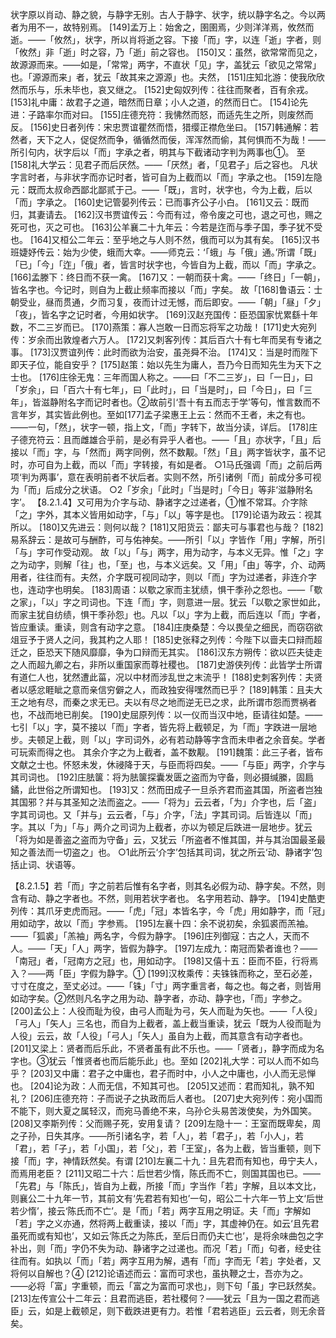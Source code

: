 <!-- { "loadSidebar": true } -->
状字原以肖动、静之貌，与静字无别。古人于静字、状字，统以静字名之。今以两者为用不一，故特别焉。
[149]孟万上：始舍之，圉圉焉，少则洋洋焉，攸然而逝。——「攸然」，状字，所以肖将逝之容。下接「而」字，以连「逝」字者，则「攸然」非「逝」时之容，乃「逝」前之容也。
[150]又：虽然，欲常常而见之，故源源而来。——如是，「常常」两字，不直状「见」字，盖犹云「欲见之常常」也。「源源而来」者，犹云「故其来之源源」也。夫然，
[151]庄知北游：使我欣欣然而乐与，乐未毕也，哀又继之。
[152]史匈奴列传：往往而聚者，百有余戎。
[153]礼中庸：故君子之道，暗然而日章；小人之道，的然而日亡。
[154]论先进：子路率尔而对曰。
[155]庄德充符：我怫然而怒，而适先生之所，则废然而反。
[156]史日者列传：宋忠贾谊瞿然而悟，猎缨正襟危坐曰。
[157]韩通解：若然者，天下之人，促促然而争，循循然而佞，浑浑然而偷，其何惧而不为哉！——所引句内，状字后以「而」字承之者，明其与下截诸动字判为两事也①。
至[158]礼大学云：见君子而后厌然。——「厌然」者，「见君子」后之容也。
凡状字言时者，与非状字而亦记时者，皆可自为上截而以「而」字承之也。
[159]左隐元：既而太叔命西鄙北鄙贰于己。——「既」，言时，状字也，今为上截，后以「而」字承之。
[160]史记管晏列传云：已而事齐公子小白。
[161]又云：既而归，其妻请去。
[162]汉书贾谊传云：今而有过，帝令废之可也，退之可也，赐之死可也，灭之可也。
[163]公羊襄二十九年云：今若是迮而与季子国，季子犹不受也。
[164]又桓公二年云：至乎地之与人则不然，俄而可以为其有矣。
[165]汉书班婕妤传云：始为少使，蛾而大幸。——师克云：‘「蛾」与「俄」通。’所谓「既」「已」「今」「迮」「俄」者，皆言时状字也，今皆自为上截，而以「而」字承之。
[166]孟滕下：终日而不获一禽。
[167]又：一朝而获十禽。——「终日」「一朝」，皆名字也。今记时，则自为上截止频率而接以「而」字矣。
故「[168]鲁语云：士朝受业，昼而贯通，夕而习复，夜而计过无憾，而后即安。——「朝」「昼」「夕」「夜」，皆名字之记时者，今用如状字。
[169]汉赵充国传：臣恐国家忧累繇十年数，不二三岁而已。
[170]燕策：寡人岂敢一日而忘将军之功哉！
[171]史大宛列传：岁余而出敦煌者六万人。
[172]又刺客列传：其后百六十有七年而吴有专诸之事。
[173]汉贾谊列传：此时而欲为治安，虽尧舜不治。
[174]又：当是时而陛下即天子位，能自安乎？
[175]赵策：始以先生为庸人，吾乃今日而知先生为天下之士也。
[176]庄徐无鬼：三年而国人称之。——曰「不二三岁」，曰「一日」，曰「岁余」，曰「百六十有七年」，曰「此时」，曰「当是时」，曰「今日」，曰「三年」，皆滋静附名字而记时者也。②故前引‘吾十有五而志于学’等句，惟言数而不言年岁，其实皆此例也。至如[177]孟子梁惠王上云：然而不王者，未之有也。——一句，「然」，状字一顿，指上文，「而」字转下，故当分读，详后。
[178]庄子德充符云：且而雌雄合乎前，是必有异乎人者也。——「且」亦状字，「且」后接以「而」字，与「然而」两字同例，然不数觏。「然」「且」两字皆状字，虽不记时，亦可自为上截，而以「而」字转接，有如是者。
○1马氏强调「而」之前后两项‘判为两事’，意在表明前者不状后者。实则不然，所引诸例「而」前成分多可视为「而」后成分之状语。
○2「岁余」「此时」「当是时」「今日」等非‘滋静附名字’。
【8.2.1.4】又可用为介字与动、静诸字之过递者，①惟不常耳。介字除「之」字外，其本义皆用如动字，「与」「以」等字是也。
[179]论语为政云：视其所以。
[180]又先进云：则何以哉？
[181]又阳货云：鄙夫可与事君也与哉？
[182]易系辞云：是故可与酬酢，可与佑神矣。——所引「以」字皆作「用」字解，所引「与」字可作受动观。
故「以」「与」两字，用为动字，与本义无异。惟「之」字之为动字，则解「往」也，「至」也，与本义远矣。又「用」「由」等字，介、动两用者，往往而有。夫然，介字既可视同动字，则以「而」字为过递者，非连介字也，连动字也明矣。
[183]周语：以歜之家而主犹绩，惧干季孙之怨也。——「歜之家」，「以」字之司词也。下连「而」字，则意进一层。犹云「以歜之家世如此，而家主犹自纺绩，惧干季孙怨」也。凡以「以」字为上截，而后连以「而」字者，皆应重读。重读，则含有动字之意。
[184]庄庚桑楚：今以畏垒之细民，而窃窃欲俎豆予于贤人之问，我其杓之人耶！
[185]史张释之列传：今陛下以啬夫口辩而超迁之，臣恐天下随风靡靡，争为口辩而无其实。
[186]汉东方朔传：欲以匹夫徒走之人而超九卿之右，非所以重国家而尊社稷也。
[187]史游侠列传：此皆学士所谓有道仁人也，犹然遭此菑，况以中材而涉乱世之末流乎！
[188]史刺客列传：夫贤者以感忿睚眦之意而亲信穷僻之人，而政独安得嘿然而已乎？
[189]韩策：且夫大王之地有尽，而秦之求无已。夫以有尽之地而逆无已之求，此所谓市怨而贾祸者也，不战而地已削矣。
[190]史屈原列传：以一仪而当汉中地，臣请往如楚。——七引「以」字，莫不接以「而」字者，皆先将上截顿足，为「而」字跌进一层地步。夫顿足上截，则「以」字司词外，必有若动静等字含而未申者之余音矣。学者可玩索而得之也。
其余介字之为上截者，盖不数觏。
[191]魏策：此三子者，皆布文献之士也。怀怒未发，休祲降于天，与臣而将四矣。——「与臣」两字，介字与其司词也。
[192]庄胠箧：将为胠箧探囊发匮之盗而为守备，则必摄缄縢，固扃鐍，此世俗之所谓知也。
[193]又：然而田成子一旦杀齐君而盗其国，所盗者岂独其国邪？幷与其圣知之法而盗之。——「将为」云云者，「为」介字也，后「盗」字其司词也。又「并与」云云者，「与」介字，「法」字其司词。后皆连以「而」字。其以「为」「与」两介之司词为上截者，亦以为顿足后跌进一层地步。犹云「将为如是善盗之盗而为守备」云，又犹云「所盗者不惟其国，并与其治国最圣最知之善法而一切盗之」也。
○1此所云‘介字’包括其司词，犹之所云‘动、静诸字’包括止词、状语等。

【8.2.1.5】若「而」字之前若后惟有名字者，则其名必假为动、静字矣。不然，则含有动、静之字者也。不然，则用若状字者也。
名字用若动、静字。
[194]史酷吏列传：其爪牙吏虎而冠。——「虎」「冠」本皆名字，今「虎」用如静字，而「冠」用如动字，故以「而」字参焉。
[195]左襄十四：余不说初矣，余狐裘而羔袖。——「狐裘」「羔袖」两名字，今假为静字。
[196]庄列御寇：古之人，天而不人。——「天」「人」两字，皆假为静字。
[197]左成九：南冠而絷者谁也？——「南冠」者，「冠南方之冠」也，用如动字。
[198]又僖十五：臣而不臣，行将焉入？——两「臣」字假为静字。①
[199]汉枚乘传：夫铢铢而称之，至石必差，寸寸在度之，至丈必过。——「铢」「寸」两字重言者，每之也。每之者，则皆用如动字矣。②然则凡名字之用为动、静字者，亦动、静字也，「而」字参之。
[200]孟公上：人役而耻为役，由弓人而耻为弓，矢人而耻为矢也。——「人役」「弓人」「矢人」三名也，而自为上截者，盖上截当重读，犹云「既为人役而耻为人役」云云，故「人役」「弓人」「矢人」虽自为上截，而其意含有动字者也。
[201]又梁上：贤者而后乐此，不贤者虽有此不乐也。——「贤者」，静字而成为名字也。③犹云「惟贤者也而后能乐此」也。至如
[202]礼大学：可以人而不如鸟乎？
[203]又中庸：君子之中庸也，君子而时中，小人之中庸也，小人而无忌惮也。
[204]论为政：人而无信，不知其可也。
[205]又述而：君而知礼，孰不知礼？
[206]庄德充符：子而说子之执政而后人者也。
[207]史大宛列传：宛小国而不能下，则大夏之属轻汉，而宛马善绝不来，乌孙仑头易苦泼使矣，为外国笑。
[208]又李斯列传：父而赐子死，安用复请？
[209]左隐十一：王室而既卑矣，周之子孙，日失其序。——所引诸名字，若「人」，若「君子」，若「小人」，若「君」，若「子」，若「小国」，若「父」，若「王室」，各为上截，皆当重顿，则下接「而」字，神情跃然矣。有谓
[210]左襄二十九：且先君而有知也，毋宁夫人，而焉用老臣？
[211]又昭二十六：后世若少惰，陈氏而不亡，则国其国也已。——「先君」与「陈氏」，皆自为上截，所接「而」字当作「若」字解，且以本文比，则襄公二十九年一节，其前文有‘先君若有知也’一句，昭公二十六年一节上文‘后世若少惰’，接云‘陈氏而不亡’。是「而」「若」两字互用之明证。夫「而」字解如「若」字之义亦通，然将两上截重读，接以「而」字，其虚神仍在。如云‘且先君虽死而或有知也’，又如云‘陈氏之为陈氏，至后日而仍夫亡也’，是将余味曲包之字补出，则「而」字仍不失为动、静诸字之过递也。而况「若」「而」句者，经史往往而有。如执以「而」「若」两字互用为解，遇有「而」字而无「若」字处者，又将何以自解也？④
[212]论语述而云：富而可求也，虽执鞭之士，吾亦为之。——必将「富」字重顿，而云「富之为富而可求也」，则下句「虽」字已跃然矣。
[213]左传宣公十二年云：且君而逃臣，若社稷何？——犹云「且为一国之君而逃臣」云，如是上截顿足，则下截跌进更有力。若惟「君若逃臣」云云者，则无余音矣。
